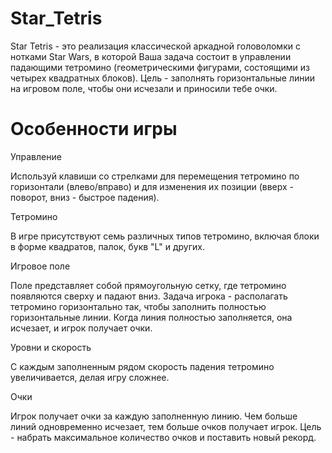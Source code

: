 # Star_Tetris

Star Tetris - это реализация классической аркадной головоломки с нотками Star Wars, в которой Ваша задача состоит в управлении падающими тетромино (геометрическими фигурами, состоящими из четырех квадратных блоков). Цель - заполнять горизонтальные линии на игровом поле, чтобы они исчезали и приносили тебе очки.

# Особенности игры

Управление

Используй клавиши со стрелками для перемещения тетромино по горизонтали (влево/вправо) и для изменения их позиции (вверх - поворот, вниз - быстрое падения).

Тетромино

В игре присутствуют семь различных типов тетромино, включая блоки в форме квадратов, палок, букв "L" и других.

Игровое поле 

Поле представляет собой прямоугольную сетку, где тетромино появляются сверху и падают вниз. Задача игрока - располагать тетромино горизонтально так, чтобы заполнить полностью горизонтальные линии. Когда линия полностью заполняется, она исчезает, и игрок получает очки.

Уровни и скорость 

С каждым заполненным рядом скорость падения тетромино увеличивается, делая игру сложнее.

Очки 

Игрок получает очки за каждую заполненную линию. Чем больше линий одновременно исчезает, тем больше очков получает игрок. Цель - набрать максимальное количество очков и поставить новый рекорд.
